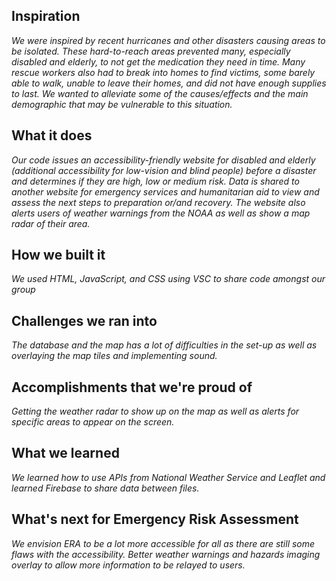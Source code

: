## Inspiration
*We were inspired by recent hurricanes and other disasters causing areas to be isolated.  These hard-to-reach areas prevented many, especially disabled and elderly, to not get the medication they need in time.  Many rescue workers also had to break into homes to find victims, some barely able to walk, unable to leave their homes, and did not have enough supplies to last.  We wanted to alleviate some of the causes/effects and the main demographic that may be vulnerable to this situation.*

## What it does
*Our code issues an accessibility-friendly website for disabled and elderly (additional accessibility for low-vision and blind people) before a disaster and determines if they are high, low or medium risk.  Data is shared to another website for emergency services and humanitarian aid to view and assess the next steps to preparation or/and recovery.  The website also alerts users of weather warnings from the _NOAA_ as well as show a map radar of their area.*

## How we built it
*We used HTML, JavaScript, and CSS using VSC to share code amongst our group*

## Challenges we ran into
*The database and the map has a lot of difficulties in the set-up as well as overlaying the map tiles and implementing sound.*

## Accomplishments that we're proud of
*Getting the weather radar to show up on the map as well as alerts for specific areas to appear on the screen.*

## What we learned
*We learned how to use APIs from _National Weather Service_ and _Leaflet_ and learned _Firebase_ to share data between files.*

## What's next for Emergency Risk Assessment
*We envision ERA to be a lot more accessible for all as there are still some flaws with the accessibility.  Better weather warnings and hazards imaging overlay to allow more information to be relayed to users.*
